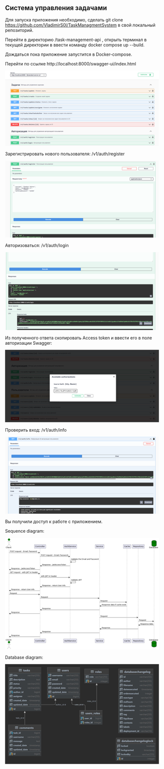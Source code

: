 ## Система управления задачами

Для запуска приложения необходимо, сделать git clone https://github.com/VladimirS0l/TaskManagmentSystem 
в свой локальный репозиторий.

Перейти в директорию /task-management-api , открыть терминал в текущей директории в ввести команду docker compose up --build.

Дождаться пока приложение запустится в Docker-compose.

Перейти по ссылке http://localhost:8000/swagger-ui/index.html

![Главная страница](/docs/swagger-main.png)

Зарегистрировать нового пользователя: /v1/auth/register

![Регистрация](/docs/swagger-register.png)

Авторизоваться: /v1/auth/login

![Авторизация](/docs/swagger-login.png)

Из полученного ответа скопировать Access token и ввести его в поле авторизации Swagger: 

![Swagger авторизация](/docs/swagger-auth.png)

Проверить вход: /v1/auth/info

![Проверка входа](/docs/swagger-enter.png)

Вы получили доступ к работе с приложением.


Sequence diagram: 

![Sequence diagram](/docs/sequenceDiagram.png)


Database diagram:

![Database diagram](/docs/taskmanagement.jpg)


